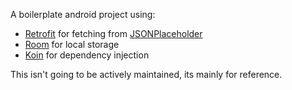 A boilerplate android project using:
- [Retrofit](https://square.github.io/retrofit/) for fetching from [JSONPlaceholder](https://jsonplaceholder.typicode.com/)
- [Room](https://developer.android.com/topic/libraries/architecture/room) for local storage
- [Koin](https://insert-koin.io/) for dependency injection

This isn't going to be actively maintained, its mainly for reference.
